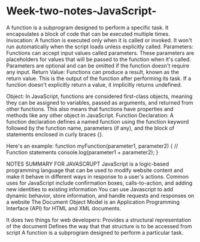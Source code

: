 # Week-two-notes-JavaScript-
A function is a subprogram designed to perform a specific task. It encapsulates a block of code that can be executed multiple times.
Invocation: A function is executed only when it is called or invoked. It won't run automatically when the script loads unless explicitly called.
Parameters: Functions can accept input values called parameters. These parameters are placeholders for values that will be passed to the function when it's called.
Parameters are optional and can be omitted if the function doesn't require any input.
Return Value: Functions can produce a result, known as the return value. This is the output of the function after performing its task. 
If a function doesn't explicitly return a value, it implicitly returns undefined.

Object: In JavaScript, functions are considered first-class objects, meaning they can be assigned to variables, passed as arguments, and returned from other functions. 
This also means that functions have properties and methods like any other object in JavaScript.
Function Declaration: A function declaration defines a named function using the function keyword followed by the function name, parameters (if any), 
and the block of statements enclosed in curly braces {}. 

Here's an example:
function myFunction(parameter1, parameter2) {
    // Function statements
    console.log(parameter1 + parameter2);
}



NOTES SUMMARY FOR JAVASCRUPT 
JavaScript is a logic-based programming language that can be used to modify website content and make it behave in different ways in response to a user's actions.
Common uses for JavaScript include confirmation boxes, calls-to-action, and adding new identities to existing information
You can use Javascript to add dynamic behavior, store information, and handle requests and responses on a website
The Document Object Model is an Application Programming Interface (API) for HTML and XML documents.

It does two things for web developers:
Provides a structural representation of the document
Defines the way that that structure is to be accessed from script
A function is a subprogram designed to perform a particular task.
